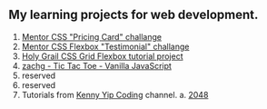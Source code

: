 ## My learning projects for web development.

1. [Mentor CSS "Pricing Card" challange](https://dexoteric.github.io/learning-projects-for-web-dev/zachg-mentor-css-pricing-card-challange/index.html)
2. [Mentor CSS Flexbox "Testimonial" challange](https://dexoteric.github.io/learning-projects-for-web-dev/zachg-mentor-css-flexbox-testimonials-challange/index.html)
3. [Holy Grail CSS Grid Flexbox tutorial project](https://dexoteric.github.io/learning-projects-for-web-dev/zachg-holy-grail-css-grid-flexbox/index.html)
4. [zachg - Tic Tac Toe - Vanilla JavaScript](https://dexoteric.github.io/learning-projects-for-web-dev/zachg-tictactoe/index.html)
5. reserved
6. reserved
7. Tutorials from [Kenny Yip Coding](https://www.youtube.com/@KennyYipCoding) channel.
   a. [2048](https://dexoteric.github.io/learning-projects-for-web-dev/2048-game-from-Kenny-Yip-Coding/index.html)
